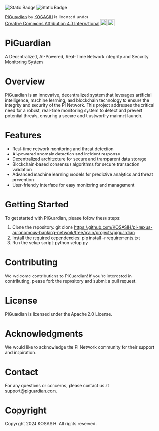 ![Static Badge](https://img.shields.io/badge/%F0%9F%9B%A1-PiGuardian-purple)
![Static Badge](https://img.shields.io/badge/%F0%9F%A4%96-PiNexus-green)

<p xmlns:cc="http://creativecommons.org/ns#" xmlns:dct="http://purl.org/dc/terms/"><a property="dct:title" rel="cc:attributionURL" href="https://github.com/KOSASIH/pi-nexus-autonomous-banking-network/tree/main/projects/piguardian">PiGuardian</a> by <a rel="cc:attributionURL dct:creator" property="cc:attributionName" href="https://www.linkedin.com/in/kosasih-81b46b5a">KOSASIH</a> is licensed under <a href="https://creativecommons.org/licenses/by/4.0/?ref=chooser-v1" target="_blank" rel="license noopener noreferrer" style="display:inline-block;">Creative Commons Attribution 4.0 International<img style="height:22px!important;margin-left:3px;vertical-align:text-bottom;" src="https://mirrors.creativecommons.org/presskit/icons/cc.svg?ref=chooser-v1" alt=""><img style="height:22px!important;margin-left:3px;vertical-align:text-bottom;" src="https://mirrors.creativecommons.org/presskit/icons/by.svg?ref=chooser-v1" alt=""></a></p>

# PiGuardian

A Decentralized, AI-Powered, Real-Time Network Integrity and Security Monitoring System

# Overview

PiGuardian is an innovative, decentralized system that leverages artificial intelligence, machine learning, and blockchain technology to ensure the integrity and security of the Pi Network. This project addresses the critical need for a robust, real-time monitoring system to detect and prevent potential threats, ensuring a secure and trustworthy mainnet launch.

# Features

- Real-time network monitoring and threat detection
- AI-powered anomaly detection and incident response
- Decentralized architecture for secure and transparent data storage
- Blockchain-based consensus algorithms for secure transaction validation
- Advanced machine learning models for predictive analytics and threat prevention
- User-friendly interface for easy monitoring and management

# Getting Started

To get started with PiGuardian, please follow these steps:

1. Clone the repository: git clone https://github.com/KOSASIH/pi-nexus-autonomous-banking-network/tree/main/projects/piguardian
2. Install the required dependencies: pip install -r requirements.txt
3. Run the setup script: python setup.py

# Contributing

We welcome contributions to PiGuardian! If you're interested in contributing, please fork the repository and submit a pull request.

# License

PiGuardian is licensed under the Apache 2.0 License.

# Acknowledgments

We would like to acknowledge the Pi Network community for their support and inspiration.

# Contact

For any questions or concerns, please contact us at support@piguardian.com.

# Copyright

Copyright 2024 KOSASIH. All rights reserved.
